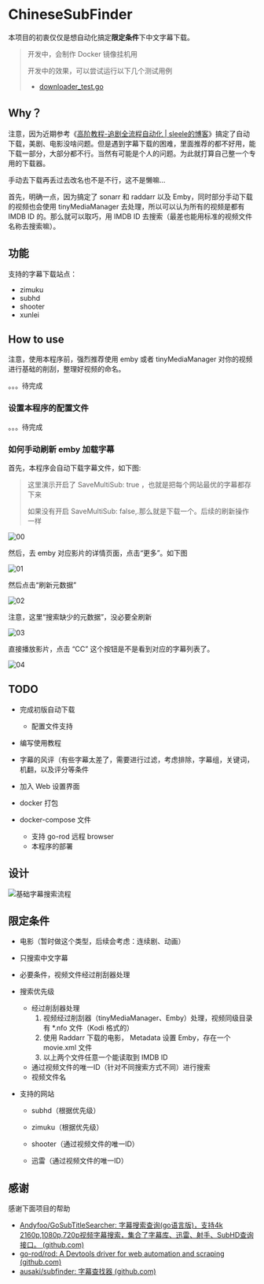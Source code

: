 # ChineseSubFinder

本项目的初衷仅仅是想自动化搞定**限定条件**下中文字幕下载。

> 开发中，会制作 Docker 镜像挂机用
>
> 开发中的效果，可以尝试运行以下几个测试用例
>
> * [downloader_test.go](https://github.com/allanpk716/ChineseSubFinder/blob/master/downloader_test.go)

## Why？

注意，因为近期参考《[高阶教程-追剧全流程自动化 | sleele的博客](https://sleele.com/tag/高阶教程-追剧全流程自动化/)》搞定了自动下载，美剧、电影没啥问题。但是遇到字幕下载的困难，里面推荐的都不好用，能下载一部分，大部分都不行。当然有可能是个人的问题。为此就打算自己整一个专用的下载器。

手动去下载再丢过去改名也不是不行，这不是懒嘛...

首先，明确一点，因为搞定了 sonarr 和 raddarr 以及 Emby，同时部分手动下载的视频也会使用 tinyMediaManager 去处理，所以可以认为所有的视频是都有 IMDB ID 的。那么就可以取巧，用 IMDB ID 去搜索（最差也能用标准的视频文件名称去搜索嘛）。

## 功能

支持的字幕下载站点：

* zimuku
* subhd
* shooter
* xunlei

## How to use

注意，使用本程序前，强烈推荐使用 emby 或者 tinyMediaManager 对你的视频进行基础的削刮，整理好视频的命名。

。。。待完成

### 设置本程序的配置文件

。。。待完成

### 如何手动刷新 emby 加载字幕

首先，本程序会自动下载字幕文件，如下图:

> 这里演示开启了 SaveMultiSub: true ，也就是把每个网站最优的字幕都存下来
>
> 如果没有开启 SaveMultiSub: false,.那么就是下载一个。后续的刷新操作一样

![00](DesignFile/pics/00.png)

然后，去 emby 对应影片的详情页面，点击“更多”。如下图

![01](DesignFile/pics/01.png)

然后点击“刷新元数据”

![02](DesignFile/pics/02.png)

注意，这里“搜索缺少的元数据”，没必要全刷新

![03](DesignFile/pics/03.png)

直接播放影片，点击 “CC” 这个按钮是不是看到对应的字幕列表了。

![04](DesignFile/pics/04.png)

## TODO

* 完成初版自动下载

  * 配置文件支持
* 编写使用教程
* 字幕的风评（有些字幕太差了，需要进行过滤，考虑排除，字幕组，关键词，机翻，以及评分等条件
* 加入 Web 设置界面
* docker 打包
* docker-compose 文件
  * 支持 go-rod 远程 browser
  * 本程序的部署

## 设计

![基础字幕搜索流程](DesignFile/基础字幕搜索流程.png)

## 限定条件

* 电影（暂时做这个类型，后续会考虑：连续剧、动画）

* 只搜索中文字幕

* 必要条件，视频文件经过削刮器处理

* 搜索优先级

  * 经过削刮器处理
    1. 视频经过削刮器（tinyMediaManager、Emby）处理，视频同级目录有 *.nfo 文件（Kodi 格式的）
    2. 使用 Raddarr 下载的电影， Metadata 设置 Emby，存在一个 movie.xml 文件
    3. 以上两个文件任意一个能读取到 IMDB ID
  * 通过视频文件的唯一ID（针对不同搜索方式不同）进行搜索
  * 视频文件名
  
* 支持的网站

  * subhd（根据优先级）

  * zimuku（根据优先级）

  * shooter（通过视频文件的唯一ID）

  * 迅雷（通过视频文件的唯一ID）

## 感谢

感谢下面项目的帮助

* [Andyfoo/GoSubTitleSearcher: 字幕搜索查询(go语言版)，支持4k 2160p,1080p,720p视频字幕搜索，集合了字幕库、迅雷、射手、SubHD查询接口。 (github.com)](https://github.com/Andyfoo/GoSubTitleSearcher)
* [go-rod/rod: A Devtools driver for web automation and scraping (github.com)](https://github.com/go-rod/rod)
* [ausaki/subfinder: 字幕查找器 (github.com)](https://github.com/ausaki/subfinder)
